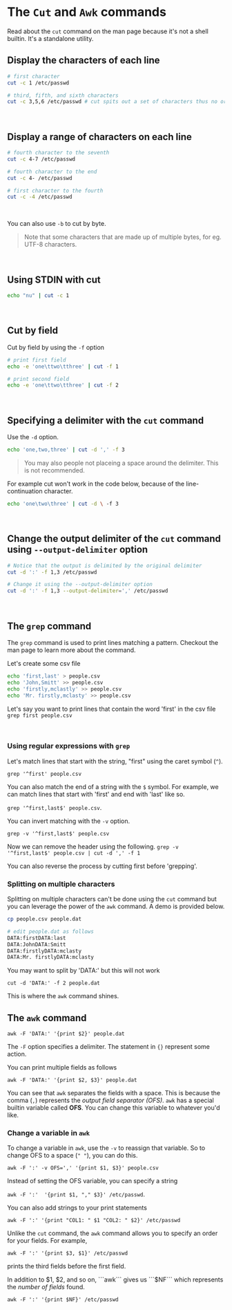 # The ```Cut``` and ```Awk``` commands

Read about the ```cut``` command on the man page because it's not a shell builtin. It's a standalone utility.

## Display the characters of each line
```bash
# first character
cut -c 1 /etc/passwd

# third, fifth, and sixth characters
cut -c 3,5,6 /etc/passwd # cut spits out a set of characters thus no order is guaranteed
```

<br/>

## Display a range of characters on each line
```bash
# fourth character to the seventh
cut -c 4-7 /etc/passwd

# fourth character to the end
cut -c 4- /etc/passwd

# first character to the fourth
cut -c -4 /etc/passwd
```

<br/>

You can also use ```-b``` to cut by byte.

<blockquote>Note that some characters that are made up of multiple bytes, for eg. UTF-8 characters.</blockquote>

<br/>

## Using STDIN with cut
```bash
echo "nu" | cut -c 1
```

<br/>

## Cut by field
Cut by field by using the ```-f``` option
```bash
# print first field
echo -e 'one\ttwo\tthree' | cut -f 1

# print second field
echo -e 'one\ttwo\tthree' | cut -f 2
```

<br/>

## Specifying a delimiter with the ```cut``` command
Use the ```-d``` option. 
```bash
echo 'one,two,three' | cut -d ',' -f 3
```

<blockquote> You may also people not placeing a space around the delimiter. This is not recommended. </blockquote>

For example cut won't work in the code below, because of the line-continuation character.
```bash
echo 'one\two\three' | cut -d \ -f 3
```


<br/>

## Change the output delimiter of the ```cut``` command using ```--output-delimiter``` option
```bash
# Notice that the output is delimited by the original delimiter
cut -d ':' -f 1,3 /etc/passwd

# Change it using the --output-delimiter option
cut -d ':' -f 1,3 --output-delimiter=',' /etc/passwd
```


<br/>

## The ```grep``` command
The ```grep``` command is used to print lines matching a pattern. Checkout the man page to learn more about the command.

Let's create some csv file
```bash
echo 'first,last' > people.csv
echo 'John,Smitt' >> people.csv
echo 'firstly,mclastly' >> people.csv
echo 'Mr. firstly,mclasty' >> people.csv
```

Let's say you want to print lines that contain the word 'first' in the csv file
```grep first people.csv```

<br/>

### Using regular expressions with ```grep```
Let's match lines that start with the string, "first" using the caret symbol (```^```).

```grep '^first' people.csv```

You can also match the end of a string with the ```$``` symbol. For example, we can match lines that start with 'first' and end with 'last' like so.

```grep '^first,last$' people.csv```.

You can invert matching with the ```-v``` option.

```grep -v '^first,last$' people.csv```

Now we can remove the header using the following.
```grep -v '^first,last$' people.csv | cut -d ',' -f 1```

You can also reverse the process by cutting first before 'grepping'.


### Splitting on multiple characters
Splitting on multiple characters can't be done using the ```cut``` command but you can leverage the power of the ```awk``` command. A demo is provided below.
```bash
cp people.csv people.dat

# edit people.dat as follows
DATA:firstDATA:last
DATA:JohnDATA:Smitt
DATA:firstlyDATA:mclasty
DATA:Mr. firstlyDATA:mclasty

```

You may want to split by 'DATA:' but this will not work

```cut -d 'DATA:' -f 2 people.dat```

This is where the ```awk``` command shines.


## The ```awk``` command

```awk -F 'DATA:' '{print $2}' people.dat```

The ```-F``` option specifies a delimiter. The statement in ```{}``` represent some action.

You can print multiple fields as follows

```awk -F 'DATA:' '{print $2, $3}' people.dat```

You can see that ```awk``` separates the fields with a space. This is because the comma (```,```) represents the *output field separator (OFS)*. ```awk``` has a special builtin variable called **OFS**. You can change this variable to whatever you'd like. 

### Change a variable in ```awk```

To change a variable in ```awk```, use the ```-v``` to reassign that variable. So to change OFS to a space (```" "```), you can do this.

```awk -F ':' -v OFS=',' '{print $1, $3}' people.csv```

Instead of setting the OFS variable, you can specify a string

```awk -F ':'  '{print $1, "," $3}' /etc/passwd```.

You can also add strings to your print statements

```awk -F ':' '{print "COL1: " $1 "COL2: " $2}' /etc/passwd```


Unlike the ```cut``` command, the ```awk``` command allows you to specify an order for your fields. For example,

```awk -F ':' '{print $3, $1}' /etc/passwd``` 

prints the third fields before the first field.


In addition to $1, $2, and so on, ```awk``` gives us ```$NF``` which represents the *number of fields* found.

```awk -F ':' '{print $NF}' /etc/passwd```


